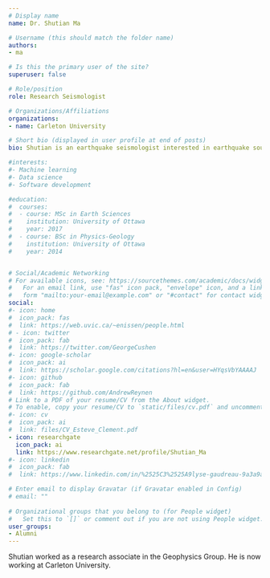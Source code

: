 ```yaml
---
# Display name
name: Dr. Shutian Ma

# Username (this should match the folder name)
authors:
- ma

# Is this the primary user of the site?
superuser: false

# Role/position
role: Research Seismologist

# Organizations/Affiliations
organizations:
- name: Carleton University

# Short bio (displayed in user profile at end of posts)
bio: Shutian is an earthquake seismologist interested in earthquake sources and structures.

#interests:
#- Machine learning 
#- Data science
#- Software development

#education:
#  courses:
#  - course: MSc in Earth Sciences
#    institution: University of Ottawa
#    year: 2017
#  - course: BSc in Physics-Geology
#    institution: University of Ottawa
#    year: 2014


# Social/Academic Networking
# For available icons, see: https://sourcethemes.com/academic/docs/widgets/#icons
#   For an email link, use "fas" icon pack, "envelope" icon, and a link in the
#   form "mailto:your-email@example.com" or "#contact" for contact widget.
social:
#- icon: home
#  icon_pack: fas
#  link: https://web.uvic.ca/~enissen/people.html
# - icon: twitter
#  icon_pack: fab
#  link: https://twitter.com/GeorgeCushen
#- icon: google-scholar
#  icon_pack: ai
#  link: https://scholar.google.com/citations?hl=en&user=HYqsVbYAAAAJ
#- icon: github
#  icon_pack: fab
#  link: https://github.com/AndrewReynen
# Link to a PDF of your resume/CV from the About widget.
# To enable, copy your resume/CV to `static/files/cv.pdf` and uncomment the lines below.  
#- icon: cv
#  icon_pack: ai
#  link: files/CV_Esteve_Clement.pdf
- icon: researchgate
  icon_pack: ai
  link: https://www.researchgate.net/profile/Shutian_Ma
#- icon: linkedin
#  icon_pack: fab
#  link: https://www.linkedin.com/in/%2525C3%2525A9lyse-gaudreau-9a3a9a90/?originalSubdomain=ca

# Enter email to display Gravatar (if Gravatar enabled in Config)
# email: ""
  
# Organizational groups that you belong to (for People widget)
#   Set this to `[]` or comment out if you are not using People widget.  
user_groups:
- Alumni
---
```


Shutian worked as a research associate in the Geophysics Group. He is now working at Carleton University.

